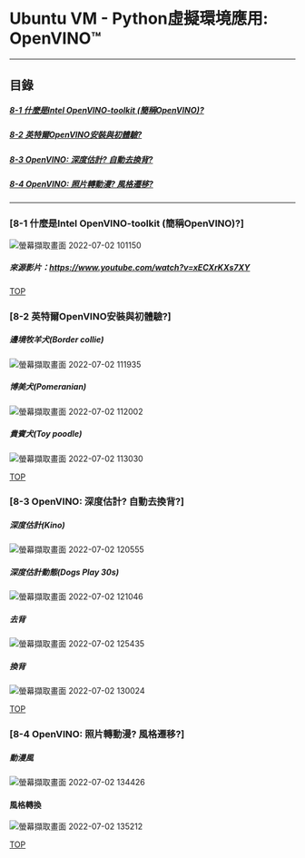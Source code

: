 # Ubuntu VM - Python虛擬環境應用: OpenVINO™
<a name="000"/>

---
## 目錄
##### [8-1 什麼是Intel OpenVINO-toolkit (簡稱OpenVINO)?](#001)
##### [8-2 英特爾OpenVINO安裝與初體驗?](#002)
##### [8-3 OpenVINO: 深度估計? 自動去換背?](#003)
##### [8-4 OpenVINO: 照片轉動漫? 風格遷移?](#004)
---

<a name="001"/>

### [8-1 什麼是Intel OpenVINO-toolkit (簡稱OpenVINO)?]
![螢幕擷取畫面 2022-07-02 101150](https://user-images.githubusercontent.com/89327055/176982950-6decd99e-4eca-412f-9974-2068d301fa03.png)

##### 來源影片：https://www.youtube.com/watch?v=xECXrKXs7XY




[TOP](#000)

<a name="002"/>

### [8-2 英特爾OpenVINO安裝與初體驗?]
##### 邊境牧羊犬(Border collie)
![螢幕擷取畫面 2022-07-02 111935](https://user-images.githubusercontent.com/89327055/176984838-9c89380e-a65a-49d9-8f4e-82146c743d61.png)
##### 博美犬(Pomeranian)
![螢幕擷取畫面 2022-07-02 112002](https://user-images.githubusercontent.com/89327055/176984840-847e4a07-efa5-40a8-81f1-d08e67feed64.png)
##### 貴賓犬(Toy poodle)
![螢幕擷取畫面 2022-07-02 113030](https://user-images.githubusercontent.com/89327055/176985081-2418f7bb-6f46-40cb-b391-d29429a58335.png)





[TOP](#000)

<a name="003"/>

### [8-3 OpenVINO: 深度估計? 自動去換背?]

##### 深度估計(Kino)
![螢幕擷取畫面 2022-07-02 120555](https://user-images.githubusercontent.com/89327055/176985910-bae9ffe8-0775-4703-8c4a-c52ead9c3c88.png)
##### 深度估計動態(Dogs Play 30s)
![螢幕擷取畫面 2022-07-02 121046](https://user-images.githubusercontent.com/89327055/176986507-5f508bc8-6009-4428-bfd8-021eec6b5bef.png)

##### 去背
![螢幕擷取畫面 2022-07-02 125435](https://user-images.githubusercontent.com/89327055/176987235-a4ce4ce9-e2ad-4657-8a7d-1e0760de4d16.png)

##### 換背
![螢幕擷取畫面 2022-07-02 130024](https://user-images.githubusercontent.com/89327055/176987239-e762188d-b43d-4a11-90c5-b35bd31d6fc6.png)


[TOP](#000)

<a name="004"/>

### [8-4 OpenVINO: 照片轉動漫? 風格遷移?]

##### 動漫風
![螢幕擷取畫面 2022-07-02 134426](https://user-images.githubusercontent.com/89327055/176988282-b494825c-862a-4967-8018-fffedf1de258.png)

#### 風格轉換
![螢幕擷取畫面 2022-07-02 135212](https://user-images.githubusercontent.com/89327055/176988459-06223780-c079-4d44-bef7-2dffb154c996.png)





[TOP](#000)
